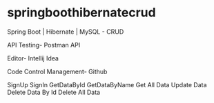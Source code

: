 # springboothibernatecrud

Spring Boot | Hibernate | MySQL - CRUD

API Testing- Postman API

Editor- Intellij Idea

Code Control Management- Github

SignUp SignIn GetDataById GetDataByName Get All Data Update Data Delete Data By Id Delete All Data
